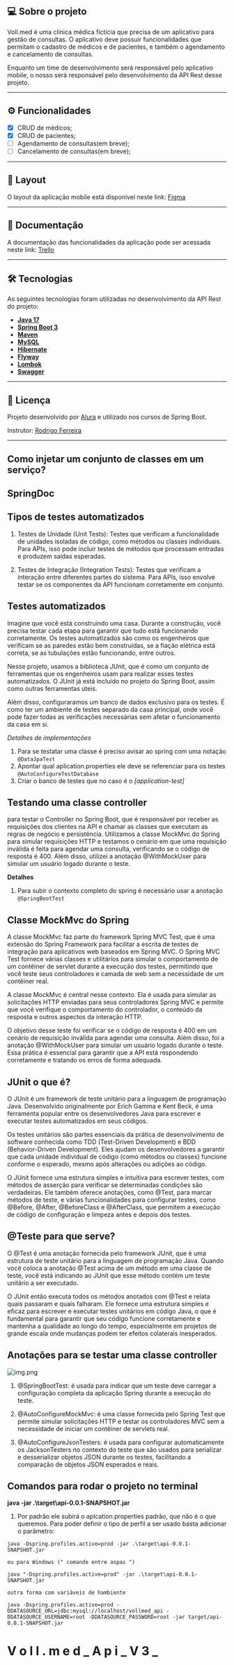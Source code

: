 ## 💻 Sobre o projeto

Voll.med é uma clínica médica fictícia que precisa de um aplicativo para gestão de consultas. O aplicativo deve possuir
funcionalidades que permitam o cadastro de médicos e de pacientes, e também o agendamento e cancelamento de consultas.

Enquanto um time de desenvolvimento será responsável pelo aplicativo mobile, o nosso será responsável pelo
desenvolvimento da API Rest desse projeto.

---

## ⚙️ Funcionalidades

- [x] CRUD de médicos;
- [x] CRUD de pacientes;
- [ ] Agendamento de consultas(em breve);
- [ ] Cancelamento de consultas(em breve);

---

## 🎨 Layout

O layout da aplicação mobile está disponível neste
link: <a href="https://www.figma.com/file/N4CgpJqsg7gjbKuDmra3EV/Voll.med">Figma</a>

---

## 📄 Documentação

A documentação das funcionalidades da aplicação pode ser acessada neste
link: <a href="https://trello.com/b/O0lGCsKb/api-voll-med">Trello</a>

---

## 🛠 Tecnologias

As seguintes tecnologias foram utilizadas no desenvolvimento da API Rest do projeto:

- **[Java 17](https://www.oracle.com/java)**
- **[Spring Boot 3](https://spring.io/projects/spring-boot)**
- **[Maven](https://maven.apache.org)**
- **[MySQL](https://www.mysql.com)**
- **[Hibernate](https://hibernate.org)**
- **[Flyway](https://flywaydb.org)**
- **[Lombok](https://projectlombok.org)**
- **[Swagger](https://springdoc.org/)**

---

## 📝 Licença

Projeto desenvolvido por [Alura](https://www.alura.com.br) e utilizado nos cursos de Spring Boot.

Instrutor: [Rodrigo Ferreira](https://cursos.alura.com.br/user/rodrigo-ferreira)

---

## Como injetar um conjunto de classes em um serviço?

## SpringDoc

## Tipos de testes automatizados

1. Testes de Unidade (Unit Tests):
   Testes que verificam a funcionalidade de unidades isoladas de código, como métodos ou classes individuais. Para APIs,
   isso pode incluir testes de métodos que processam entradas e produzem saídas esperadas.

2. Testes de Integração (Integration Tests):
   Testes que verificam a interação entre diferentes partes do sistema. Para APIs, isso envolve testar se os componentes
   da
   API funcionam corretamente em conjunto.

## Testes automatizados

Imagine que você está construindo uma casa. Durante a construção, você precisa testar cada etapa para garantir que tudo
está funcionando corretamente. Os testes automatizados são como os engenheiros que verificam se as paredes estão bem
construídas, se a fiação elétrica está correta, se as tubulações estão funcionando, entre outros.

Nesse projeto, usamos a biblioteca JUnit, que é como um conjunto de ferramentas que os engenheiros usam para
realizar esses testes automatizados. O JUnit já está incluído no projeto do Spring Boot, assim como outras ferramentas
úteis.

Além disso, configuraramos um banco de dados exclusivo para os testes. É como ter um ambiente de testes
separado da casa principal, onde você pode fazer todas as verificações necessárias sem afetar o funcionamento da casa em
si.

*Detalhes de implementações*

1. Para se testatar uma classe é preciso avisar ao spring com uma notação ``@DataJpaTest``
2. Apontar qual aplication.properties ele deve se referenciar para os testes ``@AutoConfigureTestDatabase``
3. Criar o banco de testes que no caso é o *[application-test]*

## Testando uma classe controller

para testar o Controller no Spring Boot, que é responsável por receber as requisições dos
clientes na API e chamar as classes que executam as regras de negócio e persistência. Utilizamos a classe MockMvc do
Spring para simular requisições HTTP e testamos o cenário em que uma requisição inválida é feita para agendar uma
consulta, verificando se o código de resposta é 400. Além disso, utilizei a anotação @WithMockUser para simular um
usuário logado durante o teste.

**Detalhes**

1. Para subir o contexto completo do spring é necessário usar a anotação ``@SpringBootTest``

## Classe MockMvc do Spring

A classe MockMvc faz parte do framework Spring MVC Test, que é uma extensão do Spring Framework para facilitar a escrita
de testes de integração para aplicativos web baseados em Spring MVC. O Spring MVC Test fornece várias classes e
utilitários para simular o comportamento de um contêiner de servlet durante a execução dos testes, permitindo que você
teste seus controladores e camada de web sem a necessidade de um contêiner real.

A classe MockMvc é central nesse contexto. Ela é usada para simular as solicitações HTTP enviadas para seus
controladores Spring MVC e permite que você verifique o comportamento do controlador, o conteúdo da resposta e outros
aspectos da interação HTTP.

O objetivo desse teste foi verificar se o código de resposta é 400 em um cenário de requisição inválida para agendar uma
consulta.
Além disso, foi a anotação @WithMockUser para simular um usuário logado durante o teste. Essa prática é essencial
para garantir que a API está respondendo corretamente e tratando os erros de forma adequada.

## JUnit o que é?

O JUnit é um framework de teste unitário para a linguagem de programação Java. Desenvolvido originalmente por Erich
Gamma e Kent Beck, é uma ferramenta popular entre os desenvolvedores Java para escrever e executar testes automatizados
em seus códigos.

Os testes unitários são partes essenciais da prática de desenvolvimento de software conhecida como TDD (Test-Driven
Development) e BDD (Behavior-Driven Development). Eles ajudam os desenvolvedores a garantir que cada unidade individual
de código (como métodos ou classes) funcione conforme o esperado, mesmo após alterações ou adições ao código.

O JUnit fornece uma estrutura simples e intuitiva para escrever testes, com métodos de asserção para verificar se
determinadas condições são verdadeiras. Ele também oferece anotações, como @Test, para marcar métodos de teste, e várias
funcionalidades para configurar testes, como @Before, @After, @BeforeClass e @AfterClass, que permitem a execução de
código de configuração e limpeza antes e depois dos testes.

## @Teste para que serve?

O @Test é uma anotação fornecida pelo framework JUnit, que é uma estrutura de teste unitário para a linguagem de
programação Java. Quando você coloca a anotação @Test acima de um método em uma classe de teste, você está indicando ao
JUnit que esse método contém um teste unitário a ser executado.

O JUnit então executa todos os métodos anotados com @Test e relata quais passaram e quais falharam. Ele fornece uma
estrutura simples e eficaz para escrever e executar testes unitários em código Java, o que é fundamental para garantir
que seu código funcione corretamente e mantenha a qualidade ao longo do tempo, especialmente em projetos de grande
escala onde mudanças podem ter efeitos colaterais inesperados.

## Anotações para se testar uma classe controller

![img.png](img.png)

1. @SpringBootTest: é usada para indicar que um teste deve carregar a configuração completa da aplicação Spring durante
   a execução do teste.

2. @AutoConfigureMockMvc: é uma classe fornecida pelo Spring Test que permite simular solicitações HTTP e testar os
   controladores MVC sem a necessidade de iniciar um contêiner de servlets real.

3. @AutoConfigureJsonTesters:  é usada para configurar automaticamente os JacksonTesters no contexto do teste que são
   usados para serializar e desserializar objetos JSON durante os testes, facilitando a comparação de objetos JSON
   esperados e reais.

## Comandos para rodar o projeto no terminal

**java -jar .\target\api-0.0.1-SNAPSHOT.jar**

1. Por padrão ele subirá o aplcation.properties padrão, que não é o que queremos. Para poder definir o tipo de perfil a
   ser usado basta adicionar o parâmetro:

````text
java -Dspring.profiles.active=prod -jar .\target\api-0.0.1-SNAPSHOT.jar

ou para Windows (" comando entre aspas ")

java "-Dspring.profiles.active=prod" -jar .\target\api-0.0.1-SNAPSHOT.jar

outra forma com variáveis de hambiente

java -Dspring.profiles.active=prod -DDATASOURCE_URL=jdbc:mysql://localhost/vollmed_api -DDATASOURCE_USERNAME=root -DDATASOURCE_PASSWORD=root -jar target/api-0.0.1-SNAPSHOT.jar

````

# V o l l . m e d _ A p i _ V 3 _ 
 
 